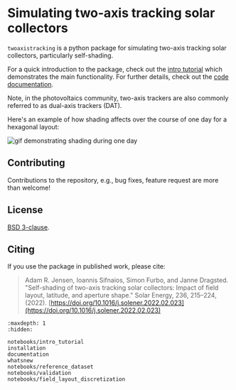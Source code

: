 # Simulating two-axis tracking solar collectors

`twoaxistracking` is a python package for simulating two-axis tracking solar collectors, particularly self-shading.

For a quick introduction to the package, check out the [intro tutorial](../notebooks/intro_tutorial) which demonstrates the main functionality. For further details, check out the [code documentation](../documentation).

Note, in the photovoltaics community, two-axis trackers are also commonly referred to as dual-axis trackers (DAT).

Here's an example of how shading affects over the course of one day for a hexagonal layout:

![gif demonstrating shading during one day](/shading_demonstration.gif)

## Contributing
Contributions to the repository, e.g., bug fixes, feature request are more than welcome!


## License
[BSD 3-clause](https://github.com/pvlib/twoaxistracking/blob/main/LICENSE).


## Citing
If you use the package in published work, please cite:
> Adam R. Jensen, Ioannis Sifnaios, Simon Furbo, and Janne Dragsted. "Self-shading of two-axis
> tracking solar collectors: Impact of field layout, latitude, and aperture shape." Solar
> Energy, 236, 215–224, (2022). [https://doi.org/10.1016/j.solener.2022.02.023](https://doi.org/10.1016/j.solener.2022.02.023)


```{toctree}
:maxdepth: 1
:hidden:

notebooks/intro_tutorial
installation
documentation
whatsnew
notebooks/reference_dataset
notebooks/validation
notebooks/field_layout_discretization
```
